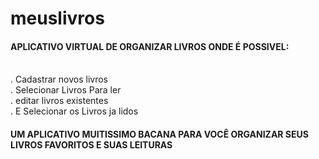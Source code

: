 # meuslivros
<h4>APLICATIVO VIRTUAL DE ORGANIZAR LIVROS ONDE É POSSIVEL:</h4> <br>
. Cadastrar novos livros <br>
. Selecionar Livros Para ler <br>
. editar livros existentes<br>
. E Selecionar os Livros ja lidos <br>
<h4>UM APLICATIVO MUITISSIMO BACANA PARA VOCÊ ORGANIZAR SEUS LIVROS FAVORITOS E SUAS LEITURAS </h4

